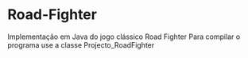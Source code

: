 # Road-Fighter
Implementação em Java do jogo clássico Road Fighter
Para compilar o programa use a classe Projecto_RoadFighter
